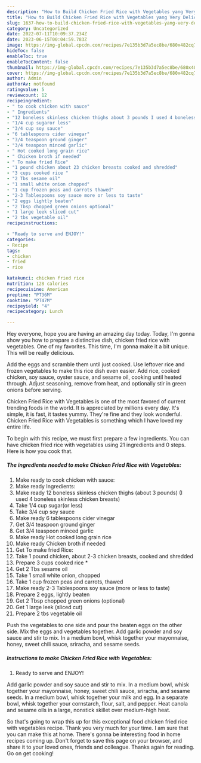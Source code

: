 ```yaml
---
description: "How to Build Chicken Fried Rice with Vegetables yang Very Delicious"
title: "How to Build Chicken Fried Rice with Vegetables yang Very Delicious"
slug: 1637-how-to-build-chicken-fried-rice-with-vegetables-yang-very-delicious
category: Uncategorized
date: 2022-07-11T10:09:37.234Z
date: 2023-06-15T00:04:59.783Z
image: https://img-global.cpcdn.com/recipes/7e135b3d7a5ec8be/680x482cq70/chicken-fried-rice-with-vegetables-recipe-main-photo.jpg
hideToc: false
enableToc: true
enableTocContent: false
thumbnail: https://img-global.cpcdn.com/recipes/7e135b3d7a5ec8be/680x482cq70/chicken-fried-rice-with-vegetables-recipe-main-photo.jpg
cover: https://img-global.cpcdn.com/recipes/7e135b3d7a5ec8be/680x482cq70/chicken-fried-rice-with-vegetables-recipe-main-photo.jpg
author: Admin
authorAv: notfound
ratingvalue: 5
reviewcount: 12
recipeingredient:
- " to cook chicken with sauce"
- " Ingredients"
- "12 boneless skinless chicken thighs about 3 pounds I used 4 boneless skinless chicken breasts"
- "1/4 cup sugaror less"
- "3/4 cup soy sauce"
- "6 tablespoons cider vinegar"
- "3/4 teaspoon ground ginger"
- "3/4 teaspoon minced garlic"
- " Hot cooked long grain rice"
- " Chicken broth if needed"
- " To make fried Rice"
- "1 pound chicken about 23 chicken breasts cooked and shredded"
- "3 cups cooked rice "
- "2 Tbs sesame oil"
- "1 small white onion chopped"
- "1 cup frozen peas and carrots thawed"
- "2-3 Tablespoons soy sauce more or less to taste"
- "2 eggs lightly beaten"
- "2 Tbsp chopped green onions optional"
- "1 large leek sliced cut"
- "2 tbs vegetable oil"
recipeinstructions:

- "Ready to serve and ENJOY!"
categories:
- Recipe
tags:
- chicken
- fried
- rice

katakunci: chicken fried rice 
nutrition: 128 calories
recipecuisine: American
preptime: "PT36M"
cooktime: "PT47M"
recipeyield: "4"
recipecategory: Lunch

---
```



Hey everyone, hope you are having an amazing day today. Today, I'm gonna show you how to prepare a distinctive dish, chicken fried rice with vegetables. One of my favorites. This time, I'm gonna make it a bit unique. This will be really delicious.

Add the eggs and scramble them until just cooked. Use leftover rice and frozen vegetables to make this rice dish even easier. Add rice, cooked chicken, soy sauce, oyster sauce, and sesame oil, cooking until heated through. Adjust seasoning, remove from heat, and optionally stir in green onions before serving.

Chicken Fried Rice with Vegetables is one of the most favored of current trending foods in the world. It is appreciated by millions every day. It's simple, it is fast, it tastes yummy. They're fine and they look wonderful. Chicken Fried Rice with Vegetables is something which I have loved my entire life.


To begin with this recipe, we must first prepare a few ingredients. You can have chicken fried rice with vegetables using 21 ingredients and 0 steps. Here is how you cook that.

<!--inarticleads1-->

##### The ingredients needed to make Chicken Fried Rice with Vegetables:

1. Make ready  to cook chicken with sauce:
1. Make ready  Ingredients:
1. Make ready 12 boneless skinless chicken thighs (about 3 pounds) (I used 4 boneless skinless chicken breasts)
1. Take 1/4 cup sugar(or less)
1. Take 3/4 cup soy sauce
1. Make ready 6 tablespoons cider vinegar
1. Get 3/4 teaspoon ground ginger
1. Get 3/4 teaspoon minced garlic
1. Make ready  Hot cooked long grain rice
1. Make ready  Chicken broth if needed
1. Get  To make fried Rice:
1. Take 1 pound chicken, about 2-3 chicken breasts, cooked and shredded
1. Prepare 3 cups cooked rice *
1. Get 2 Tbs sesame oil
1. Take 1 small white onion, chopped
1. Take 1 cup frozen peas and carrots, thawed
1. Make ready 2-3 Tablespoons soy sauce (more or less to taste)
1. Prepare 2 eggs, lightly beaten
1. Get 2 Tbsp chopped green onions (optional)
1. Get 1 large leek (sliced cut)
1. Prepare 2 tbs vegetable oil


Push the vegetables to one side and pour the beaten eggs on the other side. Mix the eggs and vegetables together. Add garlic powder and soy sauce and stir to mix. In a medium bowl, whisk together your mayonnaise, honey, sweet chili sauce, sriracha, and sesame seeds. 

<!--inarticleads2-->

##### Instructions to make Chicken Fried Rice with Vegetables:


1. Ready to serve and ENJOY!

Add garlic powder and soy sauce and stir to mix. In a medium bowl, whisk together your mayonnaise, honey, sweet chili sauce, sriracha, and sesame seeds. In a medium bowl, whisk together your milk and egg. In a separate bowl, whisk together your cornstarch, flour, salt, and pepper. Heat canola and sesame oils in a large, nonstick skillet over medium-high heat. 

So that's going to wrap this up for this exceptional food chicken fried rice with vegetables recipe. Thank you very much for your time. I am sure that you can make this at home. There's gonna be interesting food in home recipes coming up. Don't forget to save this page on your browser, and share it to your loved ones, friends and colleague. Thanks again for reading. Go on get cooking!
